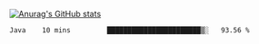 [![Anurag's GitHub stats](https://github-readme-stats.vercel.app/api?username=sebasphere&count_private=true&theme=tokyonight)](https://github.com/anuraghazra/github-readme-stats)

<!--START_SECTION:waka-->
```text
Java    10 mins         ███████████████████████▒░   93.56 % 
```
<!--END_SECTION:waka-->
